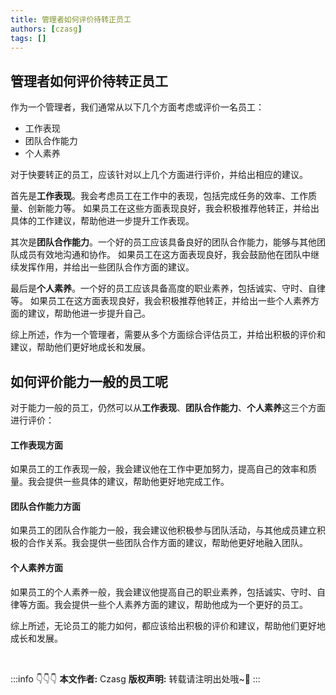 ```yaml
---
title: 管理者如何评价待转正员工
authors: [czasg]
tags: []
---
```


<!--truncate-->

## 管理者如何评价待转正员工

作为一个管理者，我们通常从以下几个方面考虑或评价一名员工：

- 工作表现
- 团队合作能力
- 个人素养

对于快要转正的员工，应该针对以上几个方面进行评价，并给出相应的建议。

首先是**工作表现**。我会考虑员工在工作中的表现，包括完成任务的效率、工作质量、创新能力等。
如果员工在这些方面表现良好，我会积极推荐他转正，并给出具体的工作建议，帮助他进一步提升工作表现。

其次是**团队合作能力**。一个好的员工应该具备良好的团队合作能力，能够与其他团队成员有效地沟通和协作。
如果员工在这方面表现良好，我会鼓励他在团队中继续发挥作用，并给出一些团队合作方面的建议。

最后是**个人素养**。一个好的员工应该具备高度的职业素养，包括诚实、守时、自律等。
如果员工在这方面表现良好，我会积极推荐他转正，并给出一些个人素养方面的建议，帮助他进一步提升自己。

综上所述，作为一个管理者，需要从多个方面综合评估员工，并给出积极的评价和建议，帮助他们更好地成长和发展。


## 如何评价能力一般的员工呢

对于能力一般的员工，仍然可以从**工作表现**、**团队合作能力**、**个人素养**这三个方面进行评价：

#### 工作表现方面
如果员工的工作表现一般，我会建议他在工作中更加努力，提高自己的效率和质量。我会提供一些具体的建议，帮助他更好地完成工作。


#### 团队合作能力方面
如果员工的团队合作能力一般，我会建议他积极参与团队活动，与其他成员建立积极的合作关系。我会提供一些团队合作方面的建议，帮助他更好地融入团队。


#### 个人素养方面
如果员工的个人素养一般，我会建议他提高自己的职业素养，包括诚实、守时、自律等方面。我会提供一些个人素养方面的建议，帮助他成为一个更好的员工。

综上所述，无论员工的能力如何，都应该给出积极的评价和建议，帮助他们更好地成长和发展。

<br/>

:::info 👇👇👇
**本文作者:** Czasg
**版权声明:** 转载请注明出处哦~👮‍
:::